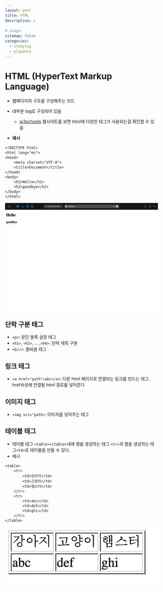 ```yaml
---
layout: post
title: HTML
description: >
    
# image: 
sitemap: false
categories:
  - studylog
  - playdata
---
```


# HTML (HyperText Markup Language)
- 웹페이지의 구조를 구성해주는 코드
- 대부분 tag로 구성되어 있음
  - [w3schools](https://www.w3schools.com/tags/ref_byfunc.asp) 웹사이트를 보면 html에 다양한 태그가 사용되는걸 확인할 수 있음

- **예시**

```
<!DOCTYPE html>
<html lang="en">
<head>
    <meta charset="UTF-8">
    <title>Document</title>
</head>
<body>
    <h1>Hello</h1>
    <h2>goodbye</h2>
</body>
</html>
```

![html_ex](../../../assets/img/PlayDataNote/html_example.png)

## 단락 구분 태그
- `<p>`: 문단 블록 설정 태그
- `<h1>`, `<h2>`, ... ,`<h6>`: 단락 제목 구분  
- `<br/>`: 줄바꿈 태그

## 링크 태그
- `<a href="path">abc</a>`: 다른 html 페이지로 연결되는 링크를 만드는 태그. href속성에 연결될 html 경로를 넣어준다

## 이미지 태그
- `<img src="path>`: 이미지를 넣어주는 태그

## 테이블 태그
- 테이블 태그 `<table></table>`내에 행을 생성하는 태그 `<tr>`과 열을 생성하는 태그`<td>`로 테이블을 만들 수 있다.
- 예시

```
<table>
    <tr>
        <td>강아지</td>
        <td>고양이</td>
        <td>햄스터</td>
    </tr>
    <tr>
        <td>abc</td>
        <td>def</td>
        <td>ghi</td>
    </tr>
</table>
```

![htmltable](../../../assets/img/PlayDataNote/htmltable.png)

